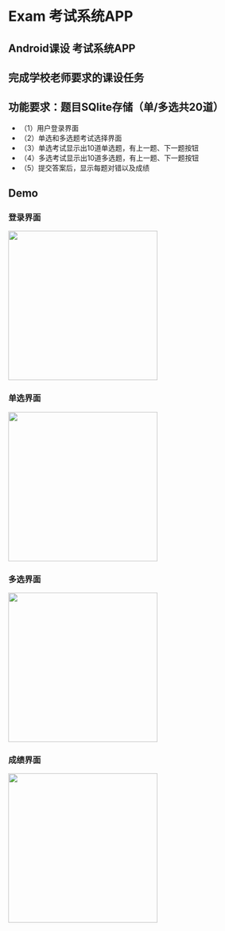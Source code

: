 # Exam 考试系统APP
## Android课设 考试系统APP
## 完成学校老师要求的课设任务

## 功能要求：题目SQlite存储（单/多选共20道）
- （1）用户登录界面
- （2）单选和多选题考试选择界面
- （3）单选考试显示出10道单选题，有上一题、下一题按钮
- （4）多选考试显示出10道多选题，有上一题、下一题按钮
- （5）提交答案后，显示每题对错以及成绩
## Demo
### 登录界面

<img src="https://nanqic.github.io/Exam/demo/demo1.jpg" width="300" align=center />

### 单选界面
<img src="https://nanqic.github.io/Exam/demo/demo2.jpg" width="300" align=center />

### 多选界面
<img src="https://nanqic.github.io/Exam/demo/demo3.jpg" width="300" align=center />

### 成绩界面
<img src="https://nanqic.github.io/Exam/demo/demo4.jpg" width="300" align=center />
